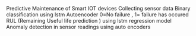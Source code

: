 Predictive Maintenance of Smart IOT devices 
Collecting sensor data 
Binary classification using lstm Autoencoder 0=No failure , 1= failure has occured 
RUL (Remaining Useful life prediction ) using lstm regression model 
Anomaly detection in sensor readings using auto encoders 
